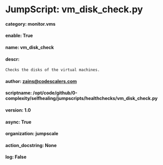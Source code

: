 
# JumpScript: vm_disk_check.py
        
#### category: monitor.vms
#### enable: True
#### name: vm_disk_check
#### descr: 
```
Checks the disks of the virtual machines.

```
#### author: zains@codescalers.com
#### scriptname: /opt/code/github/0-complexity/selfhealing/jumpscripts/healthchecks/vm_disk_check.py
#### version: 1.0
#### async: True
#### organization: jumpscale
#### action_docstring: None
#### log: False